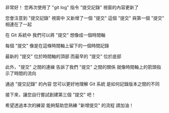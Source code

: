 非常好！
您再次使用了 "git log" 指令
"提交記錄" 視窗的內容更新了

您會注意到 "提交記錄" 視窗中
又新增了一個 "提交"
這個 "提交" 與第一個 "提交" 相連在了一起

在 Git 系統中
我們可以將 "提交" 想像成一個時間軸

每個 "提交" 像是在這條時間軸上留下的一個時間記錄

最新的 "提交" 位於時間軸的頂部
而最早的 "提交" 位於底部

此外，"提交" 之間的連線
告訴了我們 "提交" 之間的關係
就像時間軸上的箭頭指示了時間的流向

通過 "提交記錄" 的內容
您可以更好地理解 Git 系統
是如何記錄版本之間的不同

接下來，讓您自行嘗試創建第三個 "提交" 吧！

希望透過本次的練習
能夠幫助您熟練 "新增提交" 的流程
請加油！